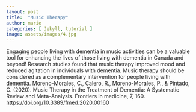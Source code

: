 ```yaml
---
layout: post
title:  "Music Therapy"
author: marie
categories: [ Jekyll, tutorial ]
image: assets/images/4.jpg
---
```

Engaging people living with dementia in music activities can be a valuable tool for enhancing the lives of those living with dementia in Canada and beyond!  Research studies found that music therapy improved mood and reduced agitation in individuals with dementia. Music therapy should be considered as a complementary intervention for people living with dementia.
Moreno-Morales, C., Calero, R., Moreno-Morales, P., & Pintado, C. (2020). Music Therapy in the Treatment of Dementia: A Systematic Review and Meta-Analysis. Frontiers in medicine, 7, 160. https://doi.org/10.3389/fmed.2020.00160
